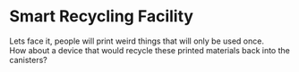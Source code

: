 # Smart Recycling Facility

Lets face it, people will print weird things that will only be used once.  
How about a device that would recycle these printed materials back into the canisters?  
